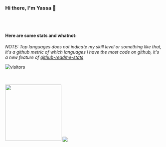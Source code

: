 ### Hi there, I'm Yassa 👋

<br />
<br />
 

#### Here are some stats and whatnot:

*NOTE: Top languages does not indicate my skill level or something like that, it's a github metric of which languages i have the most code on github, it's a new feature of [github-readme-stats](https://github.com/anuraghazra/github-readme-stats)*

![visitors](https://visitor-badge.glitch.me/badge?page_id=page.id)


<br>
<br>
<img height="180em" src="https://github-readme-stats.vercel.app/api?username=yassataiseer&show_icons=true&hide_border=true&&count_private=true&include_all_commits=true" />

<a href="https://github.com/yassataiseer/github-readme-stats">
  <!-- Change the `github-readme-stats.anuraghazra1.vercel.app` to `github-readme-stats.vercel.app`  -->
  <img align="center" src="https://github-readme-stats.yassataiseer.vercel.app/api/top-langs/?username=yassataiseer&layout=compact&theme=material-palenight" />
</a>

